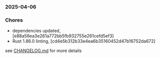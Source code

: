 ### 2025-04-06

### Chores
+ dependencies updated, [e88a56ea3e261a772bb5fb932755e261cefd5ef3]
+ Rust 1.86.0 linting, [cd4e5b312b33e4ea6b35160452d47b16752da672]

see <a href='https://github.com/mrjackwills/mealpedant_backup_pi/blob/main/CHANGELOG.md'>CHANGELOG.md</a> for more details
